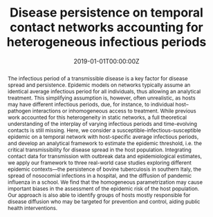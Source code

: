---
title: "Disease persistence on temporal contact networks accounting for heterogeneous infectious periods"


authors:
 - Alexandre Darbon
 - Davide Colombi
 - admin
 - Lara Savini
 - Armando Giovannini
 - Vittoria Colizza


author_notes:
 - ''
 - ''
 - ''
 - ''
 - ''
 - ''


date: '2019-01-01T00:00:00Z'
doi: '10.1098/rsos.181404'


publishDate: '2017-01-01T00:00:00Z'


# Enter a publication type from the CSL standard. See https://docs.citationstyles.org/en/stable/specification.html?highlight=publication%20type#type-terms.
# basically ['article-journal'] , ['paper-conference'] , ['book'] and so on. IMPORTANT: ['article'] for preprints.
# even if 1 type, always put in list
publication_types: ['article-journal']


publication: In *Royal Society Open Science*
publication_short: In *Royal Society Open Science*


abstract: "The infectious period of a transmissible disease is a key factor for disease spread and persistence. Epidemic models on networks typically assume an identical average infectious period for all individuals, thus allowing an analytical treatment. This simplifying assumption is, however, often unrealistic, as hosts may have different infectious periods, due, for instance, to individual host–pathogen interactions or inhomogeneous access to treatment. While previous work accounted for this heterogeneity in static networks, a full theoretical understanding of the interplay of varying infectious periods and time-evolving contacts is still missing. Here, we consider a susceptible-infectious-susceptible epidemic on a temporal network with host-specific average infectious periods, and develop an analytical framework to estimate the epidemic threshold, i.e. the critical transmissibility for disease spread in the host population. Integrating contact data for transmission with outbreak data and epidemiological estimates, we apply our framework to three real-world case studies exploring different epidemic contexts—the persistence of bovine tuberculosis in southern Italy, the spread of nosocomial infections in a hospital, and the diffusion of pandemic influenza in a school. We find that the homogeneous parametrization may cause important biases in the assessment of the epidemic risk of the host population. Our approach is also able to identify groups of hosts mostly responsible for disease diffusion who may be targeted for prevention and control, aiding public health interventions."


tags: [epidemic spread,epidemic threshold,mathematical modelling,susceptible-infectious-susceptible model,temporal network]


featured: false


links:
 - name: Journal website
   url: https://royalsocietypublishing.org/doi/10.1098/rsos.181404


image:
 caption: ''
 focal_point: ''
 preview_only: false


---